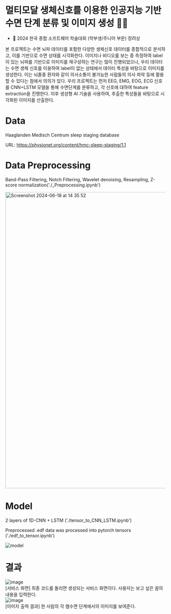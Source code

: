# 멀티모달 생체신호를 이용한 인공지능 기반 수면 단계 분류 및 이미지 생성 🛌🏻
- 🎉 2024 한국 종합 소프트웨어 학술대회 (학부생/주니어 부문) 장려상

본 프로젝트는 수면 뇌파 데이터를 포함한 다양한 생체신호 데이터를 종합적으로 분석하고, 이를 기반으로 수면 상태를 시각화한다. 이미지나 비디오를 보는 중 측정하여 label이 있는 뇌파를 기반으로 이미지를 재구성하는 연구는 많이 진행되었으나, 우리 데이터는 수면 생체 신호를 이용하여 label이 없는 상태에서 데이터 특성을 바탕으로 이미지를 생성한다. 이는 뇌졸중 환자와 같이 의사소통이 불가능한 사람들의 의사 파악 등에 활용할 수 있다는 점에서 의의가 있다.
우리 프로젝트는 먼저 EEG, EMG, EOG, ECG 신호를 CNN+LSTM 모델을 통해 수면단계를 분류하고, 각 신호에 대하여 feature extraction을 진행한다. 이후 생성형 AI 기술을 사용하여, 추출한 특성들을 바탕으로 시각화된 이미지를 산출한다.

# Data
Haaglanden Medisch Centrum sleep staging database

URL: https://physionet.org/content/hmc-sleep-staging/1.1

# Data Preprocessing
Band-Pass Filtering, Notch Filtering, Wavelet denoising, Resampling, Z-score normalization('./_Preprocessing.ipynb')

<img width="931" alt="Screenshot 2024-06-18 at 14 35 52" src="https://github.com/hoho9337/PSG_sleep_classification/assets/97961767/e96d5673-7713-49b3-b95d-cec7eebbaed0">


# Model
2 layers of 1D-CNN + LSTM ('./tensor_to_CNN_LSTM.ipynb')

Preprocessed .edf data was processed into pytorch tensors ('./edf_to_tensor.ipynb')

![model](https://github.com/hoho9337/sleep-EOG-analysis/assets/97961767/5ccb71ae-4735-4268-a8e3-ad99b4fbf1f8)

# 결과
![image](https://github.com/yyaaoonngg/PSG_sleep_classification/assets/97872145/03267157-657b-4e90-9773-d5f38d192acb) <br>
[서비스 화면] 최종 코드를 돌리면 생성되는 서비스 화면이다. 사용자는 보고 싶은 꿈의 내용을 입력한다.<br>
![image](https://github.com/yyaaoonngg/PSG_sleep_classification/assets/97872145/2b2c0012-af27-451d-ad5d-17f3842dda3f) <br>
[이미지 출력 결과] 한 사람의 각 램수면 단계에서의 이미지를 보여준다.
